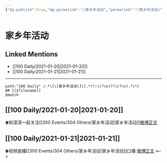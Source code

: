 ```yaml
---
{"dg-publish":true,"dg-permalink":"/家乡年活动","permalink":"/家乡年活动/","created":"2023-04-08T21:05:52.662+08:00","updated":"2023-04-10T17:04:11.505+08:00"}
---
```


# 家乡年活动

## Linked Mentions
- [[100 Daily/2021-01-20\|2021-01-20]]
- [[100 Daily/2021-01-21\|2021-01-21]]


---

```expander
path:"100 Daily" /.*\[\[家乡年活动\]\].*(?:\r?\n(?!\r?\n).*)*/
## [[$filename]]
$match
```
## [[100 Daily/2021-01-20\|2021-01-20]]
🍀和深深一起关注[[300 Events/304 Others/家乡年活动\|家乡年活动]][微博正文](https://m.weibo.cn/6466290670/4595385286793542)
## [[100 Daily/2021-01-21\|2021-01-21]]
🍀视频直播[[300 Events/304 Others/家乡年活动\|家乡年活动]]口播 [微博正文](https://m.weibo.cn/6466290670/4595829753253192)
<-->